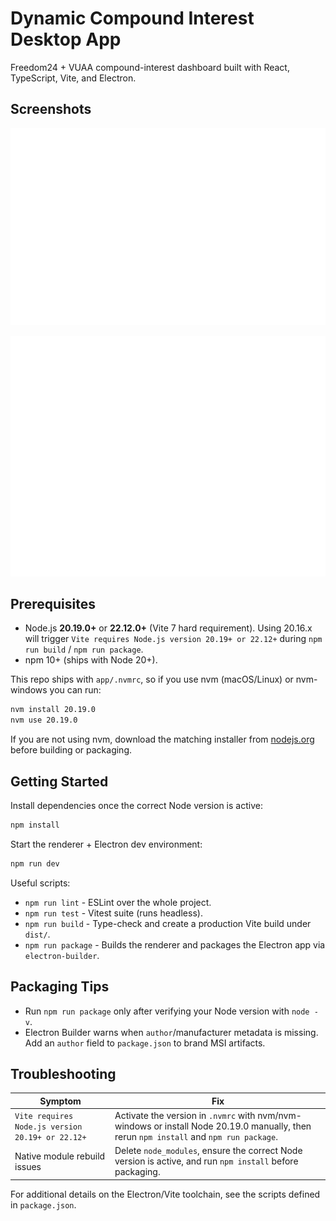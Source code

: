 # Dynamic Compound Interest Desktop App

Freedom24 + VUAA compound-interest dashboard built with React, TypeScript, Vite, and Electron.

## Screenshots

![Primary dashboard view showing inputs, waterfall stats, and growth chart](../docs/screenshots/dashboard-hero.png)

![Table and formulas view highlighting yearly breakdown plus projection math](../docs/screenshots/table-formulas.png)

## Prerequisites

- Node.js **20.19.0+** or **22.12.0+** (Vite 7 hard requirement). Using 20.16.x will trigger `Vite requires Node.js version 20.19+ or 22.12+` during `npm run build` / `npm run package`.
- npm 10+ (ships with Node 20+).

This repo ships with `app/.nvmrc`, so if you use nvm (macOS/Linux) or nvm-windows you can run:

```bash
nvm install 20.19.0
nvm use 20.19.0
```

If you are not using nvm, download the matching installer from [nodejs.org](https://nodejs.org/en/download) before building or packaging.

## Getting Started

Install dependencies once the correct Node version is active:

```bash
npm install
```

Start the renderer + Electron dev environment:

```bash
npm run dev
```

Useful scripts:

- `npm run lint` - ESLint over the whole project.
- `npm run test` - Vitest suite (runs headless).
- `npm run build` - Type-check and create a production Vite build under `dist/`.
- `npm run package` - Builds the renderer and packages the Electron app via `electron-builder`.

## Packaging Tips

- Run `npm run package` only after verifying your Node version with `node -v`.
- Electron Builder warns when `author`/manufacturer metadata is missing. Add an `author` field to `package.json` to brand MSI artifacts.

## Troubleshooting

| Symptom | Fix |
| --- | --- |
| `Vite requires Node.js version 20.19+ or 22.12+` | Activate the version in `.nvmrc` with nvm/nvm-windows or install Node 20.19.0 manually, then rerun `npm install` and `npm run package`. |
| Native module rebuild issues | Delete `node_modules`, ensure the correct Node version is active, and run `npm install` before packaging. |

For additional details on the Electron/Vite toolchain, see the scripts defined in `package.json`.
